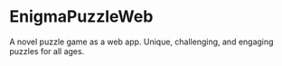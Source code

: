 # EnigmaPuzzleWeb
A novel puzzle game as a web app. Unique, challenging, and engaging puzzles for all ages.
